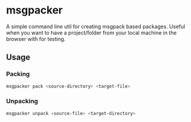 # msgpacker

A simple command line util for creating msgpack based packages. Useful when you want to have a project/folder from your local machine in the browser with for testing.

## Usage

### Packing

```sh
msgpacker pack <source-directory> <target-file>
```

### Unpacking

```sh
msgpacker unpack <source-file> <target-directory>
```
